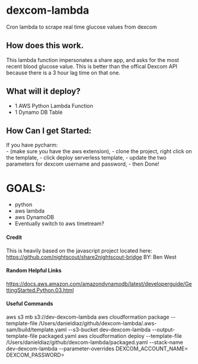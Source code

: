 # dexcom-lambda
Cron lambda to scrape real time glucose values from dexcom

## How does this work.
This lambda function impersonates a share app, and asks for the most recent blood glucose value.
This is better than the offical Dexcom API because there is a 3 hour lag time on that one.

## What will it deploy?
- 1 AWS Python Lambda Function
- 1 Dynamo DB Table

## How Can I get Started:
If you have pycharm:  
    - (make sure you have the aws extension), 
    - clone the project, right click on the template, 
    - click deploy serverless template, 
    - update the two parameters for dexcom username and password, 
    - then Done!

# GOALS:
- python
- aws lambda
- aws DynamoDB
- Eventually switch to aws timetream?

#### Credit
This is heavily based on the javascript project located here:
https://github.com/nightscout/share2nightscout-bridge
BY: Ben West

#### Random Helpful Links
https://docs.aws.amazon.com/amazondynamodb/latest/developerguide/GettingStarted.Python.03.html

#### Useful Commands
 aws s3 mb s3://dev-dexcom-lambda
 aws cloudformation package --template-file /Users/danieldiaz/github/dexcom-lambda/.aws-sam/build/template.yaml --s3-bucket dev-dexcom-lambda --output-template-file packaged.yaml
 aws cloudformation deploy --template-file /Users/danieldiaz/github/dexcom-lambda/packaged.yaml --stack-name dev-dexcom-lambda --parameter-overrides DEXCOM_ACCOUNT_NAME=<YOUR-DEXCOM-USERNAME-HERE> DEXCOM_PASSWORD=<YOUR-DEXCOM-PASSWORD-HERE>
